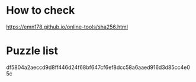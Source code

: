 # How to check

https://emn178.github.io/online-tools/sha256.html

# Puzzle list
df5804a2aeccd9d8ff446d24f68bf647cf6ef8dcc58a6aaed916d3d85cc4e05c
